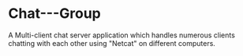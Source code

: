 # Chat---Group
A Multi-client chat server application which handles numerous clients chatting with each other using "Netcat" on different computers.

